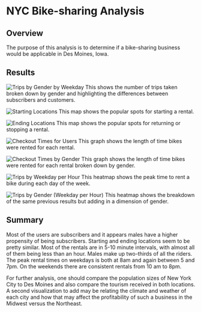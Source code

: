 # NYC Bike-sharing Analysis

## Overview
The purpose of this analysis is to determine if a bike-sharing business would be applicable in Des Moines, Iowa.

## Results
![Trips by Gender by Weekday](https://user-images.githubusercontent.com/90434010/147888357-2fe82d4e-c117-4bda-bfb7-4c72bcc3bcc1.PNG)
This shows the number of trips taken broken down by gender and highlighting the differences between subscribers and customers. 

![Starting Locations](https://user-images.githubusercontent.com/90434010/147888369-b067c94b-4940-45de-a669-70e4ed97aa21.PNG)
This map shows the popular spots for starting a rental. 

![Ending Locations](https://user-images.githubusercontent.com/90434010/147888376-a75aaf94-e2d9-4012-a4b3-7c8f3eb40993.PNG)
This map shows the popular spots for returning or stopping a rental. 

![Checkout Times for Users](https://user-images.githubusercontent.com/90434010/147888351-5a7d7f40-27ad-4456-b833-322b7d2450a8.PNG)
This graph shows the length of time bikes were rented for each rental.

![Checkout Times by Gender](https://user-images.githubusercontent.com/90434010/147888346-0a9bd8ae-e9ba-4c39-b0fd-70ef8bd02cf8.PNG)
This graph shows the length of time bikes were rented for each rental broken down by gender.

![Trips by Weekday per Hour](https://user-images.githubusercontent.com/90434010/147888411-532a8fb6-eaa9-45c5-acae-490d4259d05a.PNG)
This heatmap shows the peak time to rent a bike during each day of the week. 

![Trips by Gender (Weekday per Hour)](https://user-images.githubusercontent.com/90434010/147888424-13af1776-74db-4d87-b4f9-3a57485bdb99.PNG)
This heatmap shows the breakdown of the same previous results but adding in a dimension of gender. 

## Summary
Most of the users are subscribers and it appears males have a higher propensity of being subscribers. Starting and ending locations seem to be pretty similar. Most of the
rentals are in 5-10 minute intervals, with almost all of them being less than an hour. Males make up two-thirds of all the riders. The peak rental times on weekdays is both at
8am and again between 5 and 7pm. On the weekends there are consistent rentals from 10 am to 8pm.

For further analysis, one should compare the population sizes of New York City to Des Moines and also compare the tourism received in both locations. A second visualization to add may be relating the climate and weather of each city and how that may affect the profitability of such a business in the Midwest versus the Northeast.

